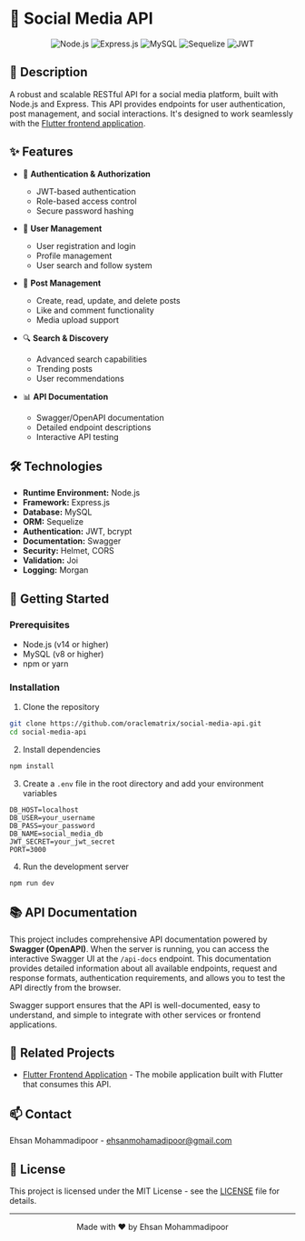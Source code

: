 # 🚀 Social Media API

<div align="center">

![Node.js](https://img.shields.io/badge/Node.js-43853D?style=for-the-badge&logo=node.js&logoColor=white)
![Express.js](https://img.shields.io/badge/Express.js-404D59?style=for-the-badge)
![MySQL](https://img.shields.io/badge/MySQL-4479A1?style=for-the-badge&logo=mysql&logoColor=white)
![Sequelize](https://img.shields.io/badge/Sequelize-52B0E7?style=for-the-badge&logo=Sequelize&logoColor=white)
![JWT](https://img.shields.io/badge/JWT-000000?style=for-the-badge&logo=JSON%20web%20tokens&logoColor=white)

</div>

## 📝 Description

A robust and scalable RESTful API for a social media platform, built with Node.js and Express. This API provides endpoints for user authentication, post management, and social interactions. It's designed to work seamlessly with the [Flutter frontend application](https://github.com/OracleMatrix/my_socialmedia_app).

## ✨ Features

- 🔐 **Authentication & Authorization**

  - JWT-based authentication
  - Role-based access control
  - Secure password hashing

- 👥 **User Management**

  - User registration and login
  - Profile management
  - User search and follow system

- 📱 **Post Management**

  - Create, read, update, and delete posts
  - Like and comment functionality
  - Media upload support

- 🔍 **Search & Discovery**

  - Advanced search capabilities
  - Trending posts
  - User recommendations

- 📊 **API Documentation**
  - Swagger/OpenAPI documentation
  - Detailed endpoint descriptions
  - Interactive API testing

## 🛠️ Technologies

- **Runtime Environment:** Node.js
- **Framework:** Express.js
- **Database:** MySQL
- **ORM:** Sequelize
- **Authentication:** JWT, bcrypt
- **Documentation:** Swagger
- **Security:** Helmet, CORS
- **Validation:** Joi
- **Logging:** Morgan

## 🚀 Getting Started

### Prerequisites

- Node.js (v14 or higher)
- MySQL (v8 or higher)
- npm or yarn

### Installation

1. Clone the repository

```bash
git clone https://github.com/oraclematrix/social-media-api.git
cd social-media-api
```

2. Install dependencies

```bash
npm install
```

3. Create a `.env` file in the root directory and add your environment variables

```env
DB_HOST=localhost
DB_USER=your_username
DB_PASS=your_password
DB_NAME=social_media_db
JWT_SECRET=your_jwt_secret
PORT=3000
```

4. Run the development server

```bash
npm run dev
```

## 📚 API Documentation

This project includes comprehensive API documentation powered by **Swagger (OpenAPI)**. When the server is running, you can access the interactive Swagger UI at the `/api-docs` endpoint. This documentation provides detailed information about all available endpoints, request and response formats, authentication requirements, and allows you to test the API directly from the browser.

Swagger support ensures that the API is well-documented, easy to understand, and simple to integrate with other services or frontend applications.

## 🔗 Related Projects

- [Flutter Frontend Application](https://github.com/OracleMatrix/my_socialmedia_app) - The mobile application built with Flutter that consumes this API.

## 📫 Contact

Ehsan Mohammadipoor - [ehsanmohamadipoor@gmail.com](mailto:ehsanmohamadipoor@gmail.com)

## 📄 License

This project is licensed under the MIT License - see the [LICENSE](LICENSE) file for details.

---

<div align="center">
Made with ❤️ by Ehsan Mohammadipoor
</div>
